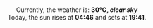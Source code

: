 <p  align="center"><br/>Currently, the weather is: <b> 30°C, <i>clear sky</i></b></br>Today, the sun rises at <b>04:46</b> and sets at <b>19:41</b>.</p>
